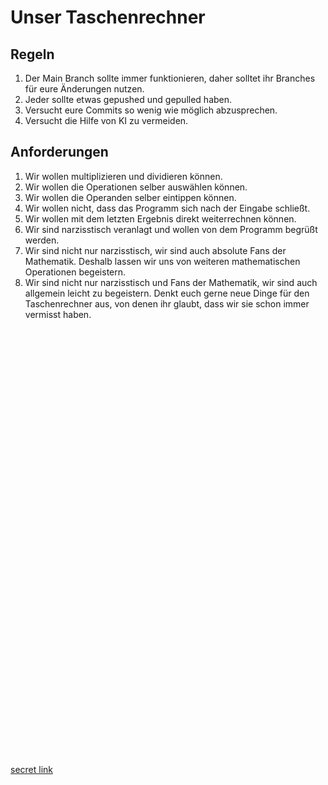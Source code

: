 # Unser Taschenrechner

## Regeln

1. Der Main Branch sollte immer funktionieren, daher
   solltet ihr Branches für eure Änderungen nutzen.
2. Jeder sollte etwas gepushed und gepulled haben.
3. Versucht eure Commits so wenig wie möglich abzusprechen.
4. Versucht die Hilfe von KI zu vermeiden.

## Anforderungen

1. Wir wollen multiplizieren und dividieren können.
2. Wir wollen die Operationen selber auswählen können.
3. Wir wollen die Operanden selber eintippen können.
4. Wir wollen nicht, dass das Programm sich nach der Eingabe schließt.
5. Wir wollen mit dem letzten Ergebnis direkt weiterrechnen können.
6. Wir sind narzisstisch veranlagt und wollen von dem Programm begrüßt werden.
7. Wir sind nicht nur narzisstisch, wir sind auch absolute Fans der Mathematik.
   Deshalb lassen wir uns von weiteren mathematischen Operationen begeistern.
8. Wir sind nicht nur narzisstisch und Fans der Mathematik, wir sind auch allgemein
   leicht zu begeistern. Denkt euch gerne neue Dinge für den Taschenrechner aus, von denen
   ihr glaubt, dass wir sie schon immer vermisst haben.























\
\
\
\
\
\
\
\
\
\
\
\
\
\
\
\
\
\
\
\
\
\
\
\
\
\
\
\
\
\
\
\
\
\
\
\
\
\
\
\
\
[secret link](https://www.youtube.com/watch?v=EVXfOATpgO0)
